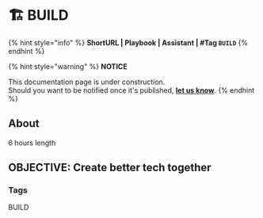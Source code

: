 # 🏗 BUILD

{% hint style="info" %}
**ShortURL | Playbook | Assistant | #Tag `BUILD`**
{% endhint %}



{% hint style="warning" %}
**NOTICE**

This documentation page is under construction.\
Should you want to be notified once it's published, [**let us know**](https://tiof.click/TIOFTarianUpdatesService).
{% endhint %}

## About









6 hours length



## OBJECTIVE: Create better tech together



### Tags

BUILD



